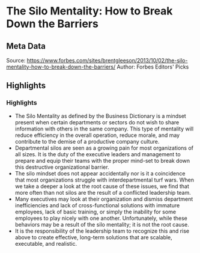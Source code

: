 # The Silo Mentality: How to Break Down the Barriers

## Meta Data

Source:  https://www.forbes.com/sites/brentgleeson/2013/10/02/the-silo-mentality-how-to-break-down-the-barriers/ 
Author: Forbes Editors' Picks

## Highlights

### Highlights

- The Silo Mentality as defined by the Business Dictionary is a mindset present when certain departments or sectors do not wish to share information with others in the same company. This type of mentality will reduce efficiency in the overall operation, reduce morale, and may contribute to the demise of a productive company culture.
- Departmental silos are seen as a growing pain for most organizations of all sizes. It is the duty of the executive leaders and management to prepare and equip their teams with the proper mind-set to break down this destructive organizational barrier.
- The silo mindset does not appear accidentally nor is it a coincidence that most organizations struggle with interdepartmental turf wars. When we take a deeper a look at the root cause of these issues, we find that more often than not silos are the result of a conflicted leadership team.
- Many executives may look at their organization and dismiss department inefficiencies and lack of cross-functional solutions with immature employees, lack of basic training, or simply the inability for some employees to play nicely with one another. Unfortunately, while these behaviors may be a result of the silo mentality; it is not the root cause.
- It is the responsibility of the leadership team to recognize this and rise above to create effective, long-term solutions that are scalable, executable, and realistic.

